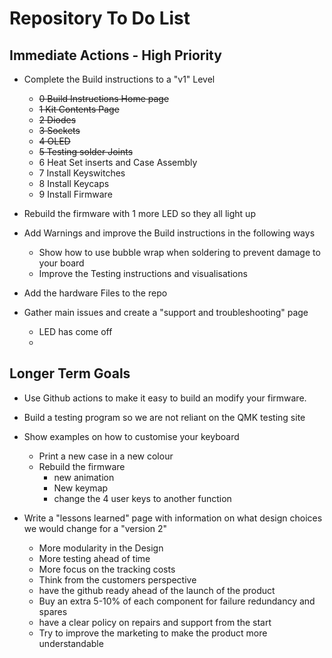 # Repository To Do List 

## Immediate Actions - High Priority 
- Complete the Build instructions to a "v1" Level 
    - ~~0 Build Instructions Home page~~
    - ~~1 Kit Contents Page~~
    - ~~2 Diodes~~
    - ~~3 Sockets~~
    - ~~4 OLED~~
    - ~~5 Testing solder Joints~~
    - 6 Heat Set inserts and Case Assembly
    - 7 Install Keyswitches 
    - 8 Install Keycaps 
    - 9 Install Firmware 

- Rebuild the firmware with 1 more LED so they all light up

- Add Warnings and improve the Build instructions in the following ways 
    - Show how to use bubble wrap when soldering to prevent damage to your board 
    - Improve the Testing instructions and visualisations 
    
- Add the hardware Files to the repo 

- Gather main issues and create a "support and troubleshooting" page 
    - LED has come off 
    - 


## Longer Term Goals 

- Use Github actions to make it easy to build an modify your firmware. 

- Build a testing program so we are not reliant on the QMK testing site 

- Show examples on how to customise your keyboard 
    - Print a new case in a new colour 
    - Rebuild the firmware 
        - new animation 
        - New keymap
        - change the 4 user keys to another function

- Write a "lessons learned" page with information on what design choices we would change for a "version 2" 
    - More modularity in the Design 
    - More testing ahead of time 
    - More focus on the tracking costs 
    - Think from the customers perspective
    - have the github ready ahead of the launch of the product 
    - Buy an extra 5-10% of each component for failure redundancy and spares 
    - have a clear policy on repairs and support from the start 
    - Try to improve the marketing to make the product more understandable

